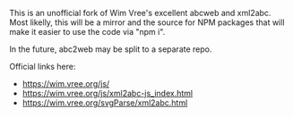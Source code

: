 This is an unofficial fork of Wim Vree's excellent abcweb and xml2abc.
Most likelly, this will be a mirror and the source for NPM packages that will make it easier to use the code via "npm i".

In the future, abc2web may be split to a separate repo.

Official links here:
* https://wim.vree.org/js/
* https://wim.vree.org/js/xml2abc-js_index.html
* https://wim.vree.org/svgParse/xml2abc.html

